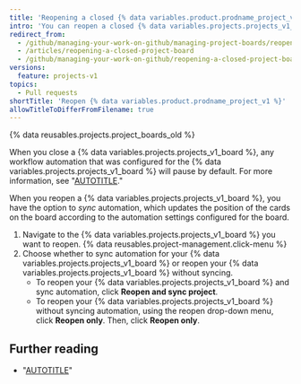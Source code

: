 ```yaml
---
title: 'Reopening a closed {% data variables.product.prodname_project_v1 %}'
intro: 'You can reopen a closed {% data variables.projects.projects_v1_board %} and restart any workflow automation that was configured for the {% data variables.projects.projects_v1_board %}.'
redirect_from:
  - /github/managing-your-work-on-github/managing-project-boards/reopening-a-closed-project-board
  - /articles/reopening-a-closed-project-board
  - /github/managing-your-work-on-github/reopening-a-closed-project-board
versions:
  feature: projects-v1
topics:
  - Pull requests
shortTitle: 'Reopen {% data variables.product.prodname_project_v1 %}'
allowTitleToDifferFromFilename: true
---
```

{% data reusables.projects.project_boards_old %}

When you close a {% data variables.projects.projects_v1_board %}, any workflow automation that was configured for the {% data variables.projects.projects_v1_board %} will pause by default. For more information, see "[AUTOTITLE](/issues/organizing-your-work-with-project-boards/managing-project-boards/closing-a-project-board)."

When you reopen a {% data variables.projects.projects_v1_board %}, you have the option to _sync_ automation, which updates the position of the cards on the board according to the automation settings configured for the board.

1. Navigate to the {% data variables.projects.projects_v1_board %} you want to reopen.
{% data reusables.project-management.click-menu %}
1. Choose whether to sync automation for your {% data variables.projects.projects_v1_board %} or reopen your {% data variables.projects.projects_v1_board %} without syncing.
    - To reopen your {% data variables.projects.projects_v1_board %} and sync automation, click **Reopen and sync project**.
    - To reopen your {% data variables.projects.projects_v1_board %} without syncing automation, using the reopen drop-down menu, click **Reopen only**. Then, click **Reopen only**.

## Further reading

- "[AUTOTITLE](/issues/organizing-your-work-with-project-boards/managing-project-boards/configuring-automation-for-project-boards)"
